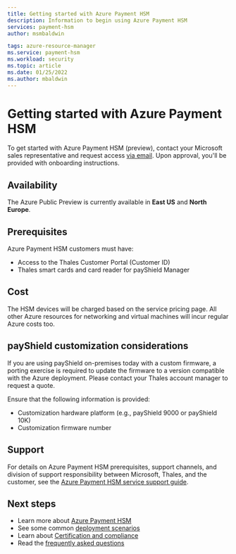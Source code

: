 ```yaml
---
title: Getting started with Azure Payment HSM
description: Information to begin using Azure Payment HSM
services: payment-hsm
author: msmbaldwin

tags: azure-resource-manager
ms.service: payment-hsm
ms.workload: security
ms.topic: article
ms.date: 01/25/2022
ms.author: mbaldwin
---
```


# Getting started with Azure Payment HSM

To get started with Azure Payment HSM (preview), contact your Microsoft sales representative and request access [via email](mailto:paymentHSMRequest@microsoft.com). Upon approval, you'll be provided with onboarding instructions.

## Availability

The Azure Public Preview is currently available in **East US** and **North Europe**.

## Prerequisites 

Azure Payment HSM customers must have:

- Access to the Thales Customer Portal (Customer ID)
- Thales smart cards and card reader for payShield Manager

## Cost

The HSM devices will be charged based on the service pricing page. All other Azure resources for networking and virtual machines will incur regular Azure costs too.

## payShield customization considerations

If you are using payShield on-premises today with a custom firmware, a porting exercise is required to update the firmware to a version compatible with the Azure deployment. Please contact your Thales account manager to request a quote.

Ensure that the following information is provided:
- Customization hardware platform (e.g., payShield 9000 or payShield 10K)
- Customization firmware number

## Support

For details on Azure Payment HSM prerequisites, support channels, and division of support responsibility between Microsoft, Thales, and the customer, see the [Azure Payment HSM service support guide](support-guide.md).

## Next steps

- Learn more about [Azure Payment HSM](overview.md)
- See some common [deployment scenarios](deployment-scenarios.md)
- Learn about [Certification and compliance](certification-compliance.md)
- Read the [frequently asked questions](faq.yml)
